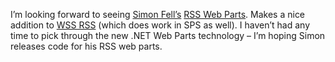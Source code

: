 I’m looking forward to seeing [Simon
Fell’s](http://www.pocketsoap.com/weblog/) [RSS Web
Parts](http://www.pocketsoap.com/weblog/2003/05/1265.html). Makes a nice
addition to [WSS RSS](prj_sharepointsynd.aspx) (which does work in SPS
as well). I haven’t had any time to pick through the new .NET Web Parts
technology – I’m hoping Simon releases code for his RSS web parts.
